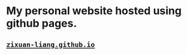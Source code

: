 # My personal website hosted using github pages.

## [`zixuan-liang.github.io`](https://zixuan-liang.github.io)
